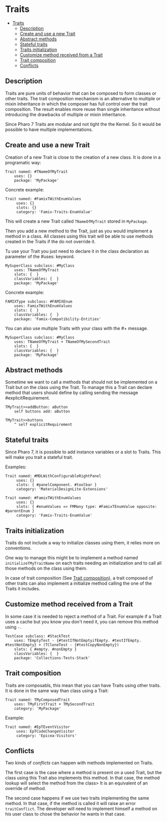# Traits

- [Traits](#traits)
  * [Description](#description)
  * [Create and use a new Trait](#create-and-use-a-new-trait)
  * [Abstract methods](#abstract-methods)
  * [Stateful traits](#stateful-traits)
  * [Traits initialization](#traits-initialization)
  * [Customize method received from a Trait](#customize-method-received-from-a-trait)
  * [Trait composition](#trait-composition)
  * [Conflicts](#conflicts)

## Description

Traits are pure units of behavior that can be composed to form classes or other traits. The trait composition mechanism is an alternative to multiple or mixin inheritance in which the composer has full control over the trait composition. The result enables more reuse than single inheritance without introducing the drawbacks of multiple or mixin inheritance.

Since Pharo 7 Traits are modular and not tight the the Kernel. So it would be possible to have multiple implementations.

## Create and use a new Trait

Creation of a new Trait is close to the creation of a new class. It is done in a programatic way:

```Smalltalk
Trait named: #TNameOfMyTrait
	uses: {}
	package: 'MyPackage'
```

Concrete example:

```Smalltalk
Trait named: #FamixTWithEnumValues
	 uses: {}
	 slots: {}
	 category: 'Famix-Traits-EnumValue'
```

This will create a new Trait called `TNameOfMyTrait` stored in `MyPackage`.

Then you add a new method to the Trait, just as you would implement a method in a class. All classes using this trait will be able to use methods created in the Traits if the do not override it.

Tu use your Trait you just need to declare it in the class declaration as parameter of the #uses: keyword. 

```Smalltalk
MySuperClass subclass: #MyClass
	uses: TNameOfMyTrait
	slots: {  }
	classVariables: {  }
	package: 'MyPackage'
```

Concrete example:

```Smalltalk
FAMIXType subclass: #FAMIXEnum
	uses: FamixTWithEnumValues
	slots: {  }
	classVariables: {  }
	package: 'Famix-Compatibility-Entities'
```

You can also use multiple Traits with your class with the #+ message.

```Smalltalk
MySuperClass subclass: #MyClass
	uses: TNameOfMyTrait + TNameOfMySecondTrait
	slots: {  }
	classVariables: {  }
	package: 'MyPackage'
```

## Abstract methods

Sometime we want to call a methods that should not be implemented on a Trait but on the class using the Trait. To manage this a Trait can declare method that users should define by calling sending the message #explicitRequirement. 

```Smalltalk
TMyTrait>>addButton: aButton
	self buttons add: aButton
```

```Smalltalk
TMyTrait>>buttons
	^ self explicitRequirement
```

## Stateful traits

Since Pharo 7, it is possible to add instance variables or a slot to Traits. This will make you trait a stateful trait. 

Examples:

```Smalltalk
Trait named: #MDLWithConfigurableRightPanel
	 uses: {}
	 slots: { #panelComponent. #toolbar }
	 category: 'MaterialDesignLite-Extensions'
```

```Smalltalk
Trait named: #FamixTWithEnumValues
	 uses: {}
	 slots: { #enumValues => FMMany type: #FamixTEnumValue opposite: #parentEnum }
	 category: 'Famix-Traits-EnumValue'
```

## Traits initialization

Traits do not include a way to initialize classes using them, it relies more on conventions.

One way to manage this might be to implement a method named `initializeTMyTraitName` on each traits needing an initialization and to call all those methods on the class using them.

In case of trait composition (See [Trait composition](#trait-composition)), a trait composed of other traits can also implement a initialize method calling the one of the Traits it includes.

## Customize method received from a Trait

In some case it is needed to reject a method of a Trait. For example if a Trait uses a cache but you know you don't need it, you can remove this method using `-`.

```Smalltalk
TestCase subclass: #StackTest
	uses: TEmptyTest - {#testIfNotEmptyifEmpty. #testIfEmpty. #testNotEmpty} + (TCloneTest - {#testCopyNonEmpty})
	slots: { #empty. #nonEmpty }
	classVariables: {  }
	package: 'Collections-Tests-Stack'
```

## Trait composition

Traits are composabls, this mean that you can have Traits using other traits. It is done in the same way than class using a Trait:

```Smalltalk
Trait named: TMyComposedTrait
	uses: TMyFirstTrait + TMySecondTrait
	category: 'MyPackage'
```

Example:

```Smalltalk
Trait named: #EpTEventVisitor
	 uses: EpTCodeChangeVisitor
	 category: 'Epicea-Visitors'
```

## Conflicts

Two kinds of *conflicts* can happen with methods implemented on Traits.

The first case is the case where a method is present on a used Trait, but the class using this Trait also implements this method. In that case, the method lookup will select the method from the class> It is an equivalent of an override of method.

The second case happens if we use two traits implementing the same method. In that case, if the method is called it will raise an error `traitConflict`. The developer will need to implement himself a method on his user class to chose the behavior he wants in that case.
